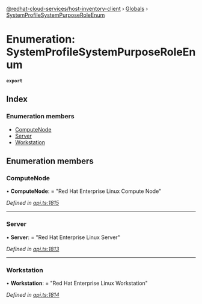 [@redhat-cloud-services/host-inventory-client](../README.md) › [Globals](../globals.md) › [SystemProfileSystemPurposeRoleEnum](systemprofilesystempurposeroleenum.md)

# Enumeration: SystemProfileSystemPurposeRoleEnum

**`export`** 

## Index

### Enumeration members

* [ComputeNode](systemprofilesystempurposeroleenum.md#computenode)
* [Server](systemprofilesystempurposeroleenum.md#server)
* [Workstation](systemprofilesystempurposeroleenum.md#workstation)

## Enumeration members

###  ComputeNode

• **ComputeNode**: = "Red Hat Enterprise Linux Compute Node"

*Defined in [api.ts:1815](https://github.com/RedHatInsights/javascript-clients/blob/master/packages/host-inventory/api.ts#L1815)*

___

###  Server

• **Server**: = "Red Hat Enterprise Linux Server"

*Defined in [api.ts:1813](https://github.com/RedHatInsights/javascript-clients/blob/master/packages/host-inventory/api.ts#L1813)*

___

###  Workstation

• **Workstation**: = "Red Hat Enterprise Linux Workstation"

*Defined in [api.ts:1814](https://github.com/RedHatInsights/javascript-clients/blob/master/packages/host-inventory/api.ts#L1814)*
